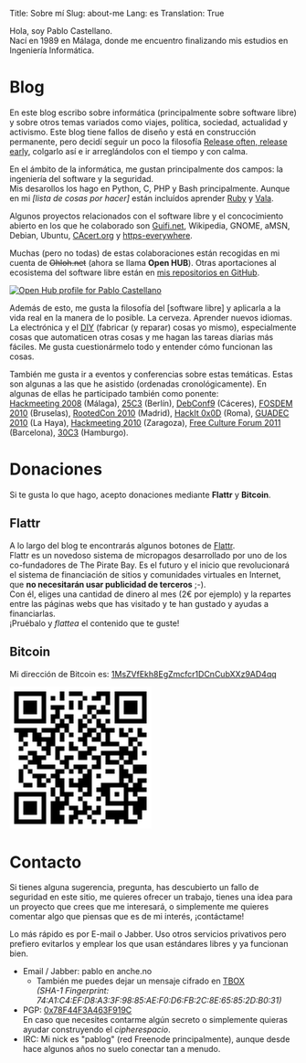 Title: Sobre mí
Slug: about-me
Lang: es
Translation: True

Hola, soy Pablo Castellano.  
Nací en 1989 en Málaga, donde me encuentro finalizando mis estudios en Ingeniería Informática.

# Blog

En este blog escribo sobre informática (principalmente sobre software libre) y sobre otros temas variados como viajes, política, sociedad, actualidad y activismo.
Este blog tiene fallos de diseño y está en construcción permanente, pero decidí seguir un poco la filosofía [Release often, release early](https://en.wikipedia.org/wiki/Release_early,_release_often), colgarlo así e ir arreglándolos con el tiempo y con calma.

En el ámbito de la informática, me gustan principalmente dos campos: la ingeniería del software y la seguridad.  
Mis desarollos los hago en Python, C, PHP y Bash principalmente. Aunque en mi *[lista de cosas por hacer]* están incluídos
aprender [Ruby](https://en.wikipedia.org/wiki/Ruby_%28programming_language%29) y [Vala](https://en.wikipedia.org/wiki/Vala_%28programming_language%29).

Algunos proyectos relacionados con el software libre y el concocimiento abierto en los que he colaborado son [Guifi.net](http://guifi.net/es), Wikipedia, GNOME, aMSN, Debian, Ubuntu, [CAcert.org](http://www.cacert.org/) y [https-everywhere](https://www.eff.org/es/https-everywhere).

Muchas (pero no todas) de estas colaboraciones están recogidas en mi cuenta de <strike>Ohloh.net</strike> (ahora se llama **Open HUB**). Otras aportaciones al ecosistema del software libre están en [mis repositorios en GitHub](http://github.com/PabloCastellano/).

<a href='https://www.openhub.net/accounts/51740?ref=Detailed' target='_blank'>
<img alt='Open Hub profile for Pablo Castellano' border='0' height='35' src='https://www.openhub.net/accounts/51740/widgets/account_detailed.gif' width='230' />
</a>

Además de esto, me gusta la filosofía del [software libre] y aplicarla a la vida real en la manera de lo posible. La cerveza. Aprender nuevos idiomas. La electrónica y el [DIY](https://es.wikipedia.org/wiki/H%C3%A1galo_usted_mismo) (fabricar (y reparar) cosas yo mismo), especialmente cosas que automaticen otras cosas y me hagan las tareas diarias más fáciles. Me gusta cuestionármelo todo y entender cómo funcionan las cosas. 

También me gusta ir a eventos y conferencias sobre estas temáticas. Estas son algunas a las que he asistido (ordenadas cronológicamente).
En algunas de ellas he participado también como ponente:  
[Hackmeeting 2008](http://www.sindominio.net/hackmeeting/index.php?title=2008/Portada) (Málaga),
[25C3](http://events.ccc.de/congress/2008/wiki/Main_Page/) (Berlín),
[DebConf9](http://debconf9.debconf.org/) (Cáceres),
[FOSDEM 2010](http://archive.fosdem.org/2010/) (Bruselas),
[RootedCon 2010](http://www.rootedcon.es/archivo/rooted-con-2010.html) (Madrid),
[HackIt 0x0D](http://it.hackmeeting.org/home.html) (Roma),
[GUADEC 2010](http://2010.guadec.org/index.php/guadec/index) (La Haya),
[Hackmeeting 2010](http://www.sindominio.net/hackmeeting/index.php?title=2010/Portada) (Zaragoza),
[Free Culture Forum 2011](http://www.2011.fcforum.net/) (Barcelona),
[30C3](http://events.ccc.de/congress/2013/wiki/Main_Page) (Hamburgo).


# Donaciones

Si te gusta lo que hago, acepto donaciones mediante **Flattr** y **Bitcoin**.

## Flattr

A lo largo del blog te encontrarás algunos botones de [Flattr](https://flattr.com/).  
Flattr es un novedoso sistema de micropagos desarrollado por uno de los co-fundadores de The Pirate Bay. Es el futuro y el inicio que revolucionará el sistema de financiación de sitios y comunidades virtuales en Internet, que **no necesitarán usar publicidad de terceros** ;-).  
Con él, eliges una cantidad de dinero al mes (2€ por ejemplo) y la repartes entre las páginas webs que has visitado y te han gustado y ayudas a financiarlas.  
¡Pruébalo y *flattea* el contenido que te guste!

<script id='fb2dlpv'>(function(i){var f,s=document.getElementById(i);f=document.createElement('iframe');f.src='//api.flattr.com/button/view/?uid=pablog&button=compact&url='+encodeURIComponent(document.URL);f.title='Flattr';f.height=24;f.width=110;f.style.borderWidth=0;s.parentNode.insertBefore(f,s);})('fb2dlpv');</script>

## Bitcoin

Mi dirección de Bitcoin es: [1MsZVfEkh8EgZmcfcr1DCnCubXXz9AD4qq](bitcoin:1MsZVfEkh8EgZmcfcr1DCnCubXXz9AD4qq)

[![bitcoin qr](/img/bitcoin_qr.png)](https://blockchain.info/address/1MsZVfEkh8EgZmcfcr1DCnCubXXz9AD4qq)

# Contacto

Si tienes alguna sugerencia, pregunta, has descubierto un fallo de seguridad en este sitio, me quieres ofrecer un trabajo, tienes una idea para un proyecto que crees que me interesará, o simplemente me quieres comentar algo que piensas que es de mi interés, ¡contáctame!

Lo más rápido es por E-mail o Jabber. Uso otros servicios privativos pero prefiero evitarlos y emplear los que usan estándares libres y ya funcionan bien.


- Email / Jabber: pablo en anche.no
  - También me puedes dejar un mensaje cifrado en [TBOX](https://tboxes.tracciabi.li/pablog)  
    *(SHA-1 Fingerprint: 74:A1:C4:EF:D8:A3:3F:98:85:AE:F0:D6:FB:2C:8E:65:85:2D:B0:31)*
- PGP: [0x78F44F3A463F919C](http://pgp.mit.edu/pks/lookup?op=get&search=0x78F44F3A463F919C)  
  En caso que necesites contarme algún secreto o simplemente quieras ayudar construyendo el *cipherespacio*.
- IRC: Mi nick es "pablog" (red Freenode principalmente), aunque desde hace algunos años no suelo conectar tan a menudo.
